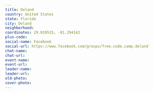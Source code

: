 ```yaml
---
title: Deland
country: United States
state: Florida
city: Deland
neighborhood: 
coordinates: 29.019515, -81.294142
plus-code:
social-name: Facebook
social-url: https://www.facebook.com/groups/free.code.camp.deland
chat-name:
chat-url:
event-name:
event-url:
leader-name:
leader-url:
old-photo: 
cover-photo:
---
```

